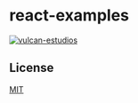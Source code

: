 # react-examples

[![vulcan-estudios](https://img.shields.io/badge/vulcan_estudios-project-db8836.svg)](http://vulcanst.co)

## License

[MIT](./LICENSE)
